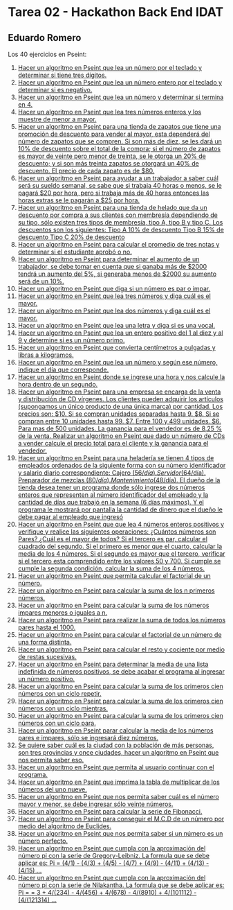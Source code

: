 # Tarea 02 - Hackathon Back End IDAT

## Eduardo Romero

Los 40 ejercicios en Pseint:

1. [Hacer un algoritmo en Pseint que lea un número por el teclado y determinar si tiene tres dígitos.](./Ejercicio1.psc)
2. [Hacer un algoritmo en Pseint que lea un número entero por el teclado y determinar si es negativo.](Ejercicio2.psc)
3. [Hacer un algoritmo en Pseint que lea un número y determinar si termina en 4.](Ejercicio3.psc)
4. [Hacer un algoritmo en Pseint que lea tres números enteros y los muestre de menor a mayor.](Ejercicio4.psc)
5. [Hacer un algoritmo en Pseint para una tienda de zapatos que tiene una promoción de descuento para vender al mayor, esta dependerá del número de zapatos que se compren. Si son más de diez, se les dará un 10% de descuento sobre el total de la compra; si el número de zapatos es mayor de veinte pero menor de treinta, se le otorga un 20% de descuento; y si son más treinta zapatos se otorgará un 40% de descuento. El precio de cada zapato es de $80.](Ejercicio5.psc)
6. [Hacer un algoritmo en Pseint para ayudar a un trabajador a saber cuál será su sueldo semanal, se sabe que si trabaja 40 horas o menos, se le pagará $20 por hora, pero si trabaja más de 40 horas entonces las horas extras se le pagarán a $25 por hora.](Ejercicio6.psc)
7. [Hacer un algoritmo en Pseint para una tienda de helado que da un descuento por compra a sus clientes con membresía dependiendo de su tipo, sólo existen tres tipos de membresía, tipo A, tipo B y tipo C. Los descuentos son los siguientes: Tipo A 10% de descuento Tipo B 15% de descuento Tipo C 20% de descuento](Ejercicio7.psc)
8. [Hacer un algoritmo en Pseint para calcular el promedio de tres notas y determinar si el estudiante aprobó o no.](Ejercicio8.psc)
9. [Hacer un algoritmo en Pseint para determinar el aumento de un trabajador, se debe tomar en cuenta que si ganaba más de $2000 tendrá un aumento del 5%, si generaba menos de $2000 su aumento será de un 10%.](Ejercicio9.psc)
10. [Hacer un algoritmo en Pseint que diga si un número es par o impar.](Ejercicio10.psc)
11. [Hacer un algoritmo en Pseint que lea tres números y diga cuál es el mayor.](Ejercicio11.psc)
12. [Hacer un algoritmo en Pseint que lea dos números y diga cuál es el mayor.](Ejercicio12.psc)
13. [Hacer un algoritmo en Pseint que lea una letra y diga si es una vocal.](Ejercicio13.psc)
14. [Hacer un algoritmo en Pseint que lea un entero positivo del 1 al diez y al 9 y determine si es un número primo.](Ejercicio14.psc)
15. [Hacer un algoritmo en Pseint que convierta centímetros a pulgadas y libras a kilogramos.](Ejercicio15.psc)
16. [Hacer un algoritmo en Pseint que lea un número y según ese número, indique el día que corresponde.](Ejercicio16.psc)
17. [Hacer un algoritmo en Pseint donde se ingrese una hora y nos calcule la hora dentro de un segundo.](Ejercicio17.psc)
18. [Hacer un algoritmo en Pseint para una empresa se encarga de la venta y distribución de CD vírgenes. Los clientes pueden adquirir los artículos (supongamos un único producto de una única marca) por cantidad. Los precios son: $10. Si se compran unidades separadas hasta 9. $8. Si se compran entre 10 unidades hasta 99. $7. Entre 100 y 499 unidades. $6. Para mas de 500 unidades. La ganancia para el vendedor es de 8,25 % de la venta. Realizar un algoritmo en Pseint que dado un número de CDs a vender calcule el precio total para el cliente y la ganancia para el vendedor.](Ejercicio18.psc)
19. [Hacer un algoritmo en Pseint para una heladería se tienen 4 tipos de empleados ordenados de la siguiente forma con su número identificador y salario diario correspondiente: Cajero (56$/día). Servidor (64$/día). Preparador de mezclas (80$/día). Mantenimiento (48$/día). El dueño de la tienda desea tener un programa donde sólo ingrese dos números enteros que representen al número identificador del empleado y la cantidad de días que trabajó en la semana (6 días máximos). Y el programa le mostrará por pantalla la cantidad de dinero que el dueño le debe pagar al empleado que ingresó](Ejercicio19.psc)
20. [Hacer un algoritmo en Pseint que que lea 4 números enteros positivos y verifique y realice las siguientes operaciones: ¿Cuántos números son Pares? ¿Cuál es el mayor de todos? Si el tercero es par, calcular el cuadrado del segundo. Si el primero es menor que el cuarto, calcular la media de los 4 números. Si el segundo es mayor que el tercero, verificar si el tercero esta comprendido entre los valores 50 y 700. Si cumple se cumple la segunda condición, calcular la suma de los 4 números.](Ejercicio20.psc)
21. [Hacer un algoritmo en Pseint que permita calcular el factorial de un número.](Ejercicio21.psc)
22. [Hacer un algoritmo en Pseint para calcular la suma de los n primeros números.](Ejercicio22.psc)
23. [Hacer un algoritmo en Pseint para calcular la suma de los números impares menores o iguales a n.](Ejercicio23.psc)
24. [Hacer un algoritmo en Pseint para realizar la suma de todos los números pares hasta el 1000.](Ejercicio24.psc)
25. [Hacer un algoritmo en Pseint para calcular el factorial de un número de una forma distinta.](Ejercicio25.psc)
26. [Hacer un algoritmo en Pseint para calcular el resto y cociente por medio de restas sucesivas.](Ejercicio26.psc)
27. [Hacer un algoritmo en Pseint para determinar la media de una lista indefinida de números positivos, se debe acabar el programa al ingresar un número positivo.](Ejercicio27.psc)
28. [Hacer un algoritmo en Pseint para calcular la suma de los primeros cien números con un ciclo repetir.](Ejercicio28.psc)
29. [Hacer un algoritmo en Pseint para calcular la suma de los primeros cien números con un ciclo mientras.](Ejercicio29.psc)
30. [Hacer un algoritmo en Pseint para calcular la suma de los primeros cien números con un ciclo para.](Ejercicio30.psc)
31. [Hacer un algoritmo en Pseint parar calcular la media de los números pares e impares, sólo se ingresará diez números.](Ejercicio31.psc)
32. [Se quiere saber cuál es la ciudad con la población de más personas, son tres provincias y once ciudades, hacer un algoritmo en Pseint que nos permita saber eso.](Ejercicio32.psc)
33. [Hacer un algoritmo en Pseint que permita al usuario continuar con el programa.](Ejercicio33.psc)
34. [Hacer un algoritmo en Pseint que imprima la tabla de multiplicar de los números del uno nueve.](Ejercicio34.psc)
35. [Hacer un algoritmo en Pseint que nos permita saber cuál es el número mayor y menor, se debe ingresar sólo veinte números.](Ejercicio35.psc)
36. [Hacer un algoritmo en Pseint para calcular la serie de Fibonacci.](Ejercicio36.psc)
37. [Hacer un algoritmo en Pseint para conseguir el M.C.D de un número por medio del algoritmo de Euclides.](Ejercicio37.psc)
38. [Hacer un algoritmo en Pseint que nos permita saber si un número es un número perfecto.](Ejercicio38.psc)
39. [Hacer un algoritmo en Pseint que cumpla con la aproximación del número pi con la serie de Gregory-Leibniz. La formula que se debe aplicar es: Pi = (4/1) - (4/3) + (4/5) - (4/7) + (4/9) - (4/11) + (4/13) - (4/15) ...](Ejercicio39.psc)
40. [Hacer un algoritmo en Pseint que cumpla con la aproximación del número pi con la serie de Nilakantha. La formula que se debe aplicar es: Pi = = 3 + 4/(234) - 4/(456) + 4/(678) - 4/(8910) + 4/(101112) - (4/(121314) ...](Ejercicio40.psc)











